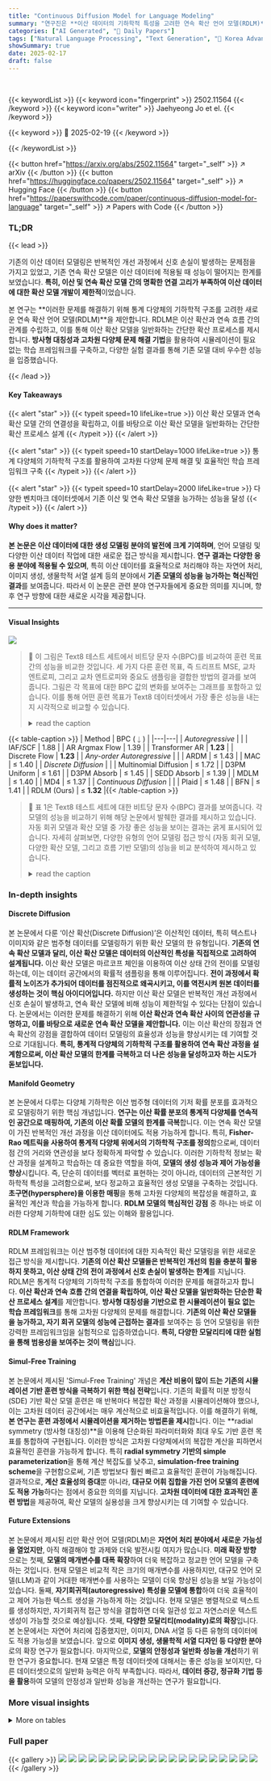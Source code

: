 ```yaml
---
title: "Continuous Diffusion Model for Language Modeling"
summary: "연구진은 **이산 데이터의 기하학적 특성을 고려한 연속 확산 언어 모델(RDLM)**을 제시하여 기존 이산 및 연속 확산 모델의 한계를 극복했습니다."
categories: ["AI Generated", "🤗 Daily Papers"]
tags: ["Natural Language Processing", "Text Generation", "🏢 Korea Advanced Institute of Science and Technology",]
showSummary: true
date: 2025-02-17
draft: false
---
```


<br>

{{< keywordList >}}
{{< keyword icon="fingerprint" >}} 2502.11564 {{< /keyword >}}
{{< keyword icon="writer" >}} Jaehyeong Jo et el. {{< /keyword >}}
 
{{< keyword >}} 🤗 2025-02-19 {{< /keyword >}}
 
{{< /keywordList >}}

{{< button href="https://arxiv.org/abs/2502.11564" target="_self" >}}
↗ arXiv
{{< /button >}}
{{< button href="https://huggingface.co/papers/2502.11564" target="_self" >}}
↗ Hugging Face
{{< /button >}}
{{< button href="https://paperswithcode.com/paper/continuous-diffusion-model-for-language" target="_self" >}}
↗ Papers with Code
{{< /button >}}




### TL;DR


{{< lead >}}

기존의 이산 데이터 모델링은 반복적인 개선 과정에서 신호 손실이 발생하는 문제점을 가지고 있었고, 기존 연속 확산 모델은 이산 데이터에 적용될 때 성능이 떨어지는 한계를 보였습니다.  **특히, 이산 및 연속 확산 모델 간의 명확한 연결 고리가 부족하여 이산 데이터에 대한 확산 모델 개발이 제한적**이었습니다.

본 연구는 **이러한 문제를 해결하기 위해 통계 다양체의 기하학적 구조를 고려한 새로운 연속 확산 언어 모델(RDLM)**을 제안합니다.  RDLM은 이산 확산과 연속 흐름 간의 관계를 수립하고, 이를 통해 이산 확산 모델을 일반화하는 간단한 확산 프로세스를 제시합니다.  **방사형 대칭성과 고차원 다양체 문제 해결 기법**을 활용하여 시뮬레이션이 필요 없는 학습 프레임워크를 구축하고, 다양한 실험 결과를 통해 기존 모델 대비 우수한 성능을 입증했습니다.

{{< /lead >}}


#### Key Takeaways

{{< alert "star" >}}
{{< typeit speed=10 lifeLike=true >}} 이산 확산 모델과 연속 확산 모델 간의 연결성을 확립하고, 이를 바탕으로 이산 확산 모델을 일반화하는 간단한 확산 프로세스 설계 {{< /typeit >}}
{{< /alert >}}

{{< alert "star" >}}
{{< typeit speed=10 startDelay=1000 lifeLike=true >}} 통계 다양체의 기하학적 구조를 활용하여 고차원 다양체 문제 해결 및 효율적인 학습 프레임워크 구축 {{< /typeit >}}
{{< /alert >}}

{{< alert "star" >}}
{{< typeit speed=10 startDelay=2000 lifeLike=true >}} 다양한 벤치마크 데이터셋에서 기존 이산 및 연속 확산 모델을 능가하는 성능을 달성 {{< /typeit >}}
{{< /alert >}}

#### Why does it matter?
**본 논문은 이산 데이터에 대한 생성 모델링 분야의 발전에 크게 기여하며**, 언어 모델링 및 다양한 이산 데이터 작업에 대한 새로운 접근 방식을 제시합니다. **연구 결과는 다양한 응용 분야에 적용될 수 있으며**, 특히 이산 데이터를 효율적으로 처리해야 하는 자연어 처리, 이미지 생성, 생물학적 서열 설계 등의 분야에서 **기존 모델의 성능을 능가하는 혁신적인 결과**를 보여줍니다. 따라서 이 논문은 관련 분야 연구자들에게 중요한 의미를 지니며, 향후 연구 방향에 대한 새로운 시각을 제공합니다.

------
#### Visual Insights



![](https://arxiv.org/html/2502.11564/x1.png)

> 🔼 이 그림은 Text8 테스트 세트에서 비트당 문자 수(BPC)를 비교하여 훈련 목표 간의 성능을 비교한 것입니다. 세 가지 다른 훈련 목표, 즉 드리프트 MSE, 교차 엔트로피, 그리고 교차 엔트로피와 중요도 샘플링을 결합한 방법의 결과를 보여줍니다.  그림은 각 목표에 대한 BPC 값의 변화를 보여주는 그래프를 포함하고 있습니다. 이를 통해 어떤 훈련 목표가 Text8 데이터셋에서 가장 좋은 성능을 내는지 시각적으로 비교할 수 있습니다.
> <details>
> <summary>read the caption</summary>
> Figure 1:  Comparison between the training objectives. We compare Bits Per Character (BPC) on the Text8 test set.
> </details>





{{< table-caption >}}
| Method | BPC (<math alttext="\downarrow" class="ltx_Math" display="inline" id="S6.T1.1.1.1.1.m1.1"><semantics id="S6.T1.1.1.1.1.m1.1a"><mo id="S6.T1.1.1.1.1.m1.1.1" stretchy="false" xref="S6.T1.1.1.1.1.m1.1.1.cmml">↓</mo><annotation-xml encoding="MathML-Content" id="S6.T1.1.1.1.1.m1.1b"><ci id="S6.T1.1.1.1.1.m1.1.1.cmml" xref="S6.T1.1.1.1.1.m1.1.1">↓</ci></annotation-xml><annotation encoding="application/x-tex" id="S6.T1.1.1.1.1.m1.1c">\downarrow</annotation><annotation encoding="application/x-llamapun" id="S6.T1.1.1.1.1.m1.1d">↓</annotation></semantics></math>) | 
|---|---| 
| *Autoregressive* |  | 
| IAF/SCF | 1.88 | 
| AR Argmax Flow | 1.39 | 
| Transformer AR | **1.23** | 
| Discrete Flow | **1.23** | 
| *Any-order Autoregressive* |  | 
| ARDM | ≤ 1.43 | 
| MAC | ≤ 1.40 | 
| *Discrete Diffusion* |  | 
| Multinomial Diffusion | ≤ 1.72 | 
| D3PM Uniform | ≤ 1.61 | 
| D3PM Absorb | ≤ 1.45 | 
| SEDD Absorb | ≤ 1.39 | 
| MDLM | ≤ 1.40 | 
| MD4 | ≤ 1.37 | 
| *Continuous Diffusion* |  | 
| Plaid | ≤ 1.48 | 
| BFN | ≤ 1.41 | 
| RDLM (Ours) | ≤ **1.32** |{{< /table-caption >}}

> 🔼 표 1은 Text8 테스트 세트에 대한 비트당 문자 수(BPC) 결과를 보여줍니다.  각 모델의 성능을 비교하기 위해 해당 논문에서 발췌한 결과를 제시하고 있습니다.  자동 회귀 모델과 확산 모델 중 가장 좋은 성능을 보이는 결과는 굵게 표시되어 있습니다.  자세히 살펴보면, 다양한 유형의 언어 모델링 접근 방식 (자동 회귀 모델, 다양한 확산 모델, 그리고 흐름 기반 모델)의 성능을 비교 분석하여 제시하고 있습니다.
> <details>
> <summary>read the caption</summary>
> Table 1:  Bits Per Character (BPC) results on Text8 test set. Results are taken from the corresponding papers. Bold denotes the best result in autoregressive or diffusion models.
> </details>





### In-depth insights


#### Discrete Diffusion
본 논문에서 다룬 ‘이산 확산(Discrete Diffusion)’은 이산적인 데이터, 특히 텍스트나 이미지와 같은 범주형 데이터를 모델링하기 위한 확산 모델의 한 유형입니다. **기존의 연속 확산 모델과 달리, 이산 확산 모델은 데이터의 이산적인 특성을 직접적으로 고려하여 설계됩니다.**  이산 확산 모델은 마르코프 체인을 이용하여 이산 상태 간의 전이를 모델링하는데, 이는 데이터 공간에서의 확률적 샘플링을 통해 이루어집니다.  **전이 과정에서 확률적 노이즈가 추가되어 데이터를 점진적으로 왜곡시키고, 이를 역전시켜 원본 데이터를 생성하는 것이 핵심 아이디어입니다.**  하지만 이산 확산 모델은 반복적인 개선 과정에서 신호 손실이 발생하고, 연속 확산 모델에 비해 성능이 제한적일 수 있다는 단점이 있습니다.  논문에서는 이러한 문제를 해결하기 위해 **이산 확산과 연속 확산 사이의 연관성을 규명하고, 이를 바탕으로 새로운 연속 확산 모델을 제안합니다.** 이는 이산 확산의 장점과 연속 확산의 강점을 결합하여 데이터 모델링의 효율성과 성능을 향상시키는 데 기여할 것으로 기대됩니다.  **특히, 통계적 다양체의 기하학적 구조를 활용하여 연속 확산 과정을 설계함으로써, 이산 확산 모델의 한계를 극복하고 더 나은 성능을 달성하고자 하는 시도가 돋보입니다.**

#### Manifold Geometry
본 논문에서 다루는 다양체 기하학은 이산 범주형 데이터의 기저 확률 분포를 효과적으로 모델링하기 위한 핵심 개념입니다. **연구는 이산 확률 분포의 통계적 다양체를 연속적인 공간으로 매핑하여, 기존의 이산 확률 모델의 한계를 극복**합니다. 이는 연속 확산 모델이 가진 반복적인 개선 과정을 이산 데이터에도 적용 가능하게 합니다. 특히, **Fisher-Rao 메트릭을 사용하여 통계적 다양체 위에서의 기하학적 구조를 정의**함으로써, 데이터 점 간의 거리와 연관성을 보다 정확하게 파악할 수 있습니다. 이러한 기하학적 정보는 확산 과정을 설계하고 학습하는 데 중요한 역할을 하여, **모델의 생성 성능과 제어 가능성을 향상**시킵니다. 즉, 단순히 데이터를 벡터로 표현하는 것이 아니라, 데이터의 근본적인 기하학적 특성을 고려함으로써, 보다 정교하고 효율적인 생성 모델을 구축하는 것입니다. **초구면(hypersphere)을 이용한 매핑**을 통해 고차원 다양체의 복잡성을 해결하고, 효율적인 계산과 학습을 가능하게 합니다.  **RDLM 모델의 핵심적인 강점** 중 하나는 바로 이러한 다양체 기하학에 대한 심도 있는 이해와 활용입니다. 

#### RDLM Framework
RDLM 프레임워크는 이산 범주형 데이터에 대한 지속적인 확산 모델링을 위한 새로운 접근 방식을 제시합니다. **기존의 이산 확산 모델들은 반복적인 개선의 힘을 충분히 활용하지 못하고, 이산 상태 간의 전이 과정에서 신호 손실이 발생하는 한계**를 지닙니다.  RDLM은 통계적 다양체의 기하학적 구조를 통합하여 이러한 문제를 해결하고자 합니다.  **이산 확산과 연속 흐름 간의 연결을 확립하여, 이산 확산 모델을 일반화하는 단순한 확산 프로세스 설계**를 제안합니다.  **방사형 대칭성을 기반으로 한 시뮬레이션이 필요 없는 학습 프레임워크**를 통해 고차원 다양체의 문제를 해결합니다.  **기존의 이산 확산 모델들을 능가하고, 자기 회귀 모델의 성능에 근접하는 결과**를 보여주는 등 언어 모델링을 위한 강력한 프레임워크임을 실험적으로 입증하였습니다.  **특히, 다양한 모달리티에 대한 실험을 통해 범용성을 보여주는 것이 핵심**입니다.

#### Simul-Free Training
본 논문에서 제시된 'Simul-Free Training' 개념은 **계산 비용이 많이 드는 기존의 시뮬레이션 기반 훈련 방식을 극복하기 위한 핵심 전략**입니다.  기존의 확률적 미분 방정식(SDE) 기반 확산 모델 훈련은 매 반복마다 복잡한 확산 과정을 시뮬레이션해야 했으나, 이는 고차원 데이터 공간에서는 매우 계산적으로 비효율적입니다. 이를 해결하기 위해, **본 연구는 훈련 과정에서 시뮬레이션을 제거하는 방법론을 제시**합니다. 이는 **radial symmetry (방사형 대칭성)**을 이용해 단순화된 파라미터화와 최대 우도 기반 훈련 목표를 통합하여 구현됩니다. 이러한 방식은 고차원 다양체에서의 복잡한 계산을 피하면서 효율적인 훈련을 가능하게 합니다. 특히 **radial symmetry 기반의 simple parameterization**을 통해 계산 복잡도를 낮추고, **simulation-free training scheme**을 구현함으로써, 기존 방법보다 훨씬 빠르고 효율적인 훈련이 가능해집니다.  결과적으로,  **계산 효율성의 증대**뿐 아니라,  **대규모 어휘 집합을 가진 언어 모델의 훈련에도 적용 가능**하다는 점에서 중요한 의의를 지닙니다.  **고차원 데이터에 대한 효과적인 훈련 방법**을 제공하여, 확산 모델의 실용성을 크게 향상시키는 데 기여할 수 있습니다. 

#### Future Extensions
본 논문에서 제시된 리만 확산 언어 모델(RDLM)은 **자연어 처리 분야에서 새로운 가능성을 열었지만**, 아직 해결해야 할 과제와 더욱 발전시킬 여지가 많습니다. **미래 확장 방향**으로는 첫째, **모델의 매개변수를 대폭 확장**하여 더욱 복잡하고 정교한 언어 모델을 구축하는 것입니다. 현재 모델은 비교적 작은 크기의 매개변수를 사용하지만, 대규모 언어 모델(LLM)과 같이 거대한 매개변수를 사용하는 모델이 더욱 향상된 성능을 보일 가능성이 있습니다. 둘째, **자기회귀적(autoregressive) 특성을 모델에 통합**하여 더욱 효율적이고 제어 가능한 텍스트 생성을 가능하게 하는 것입니다. 현재 모델은 병렬적으로 텍스트를 생성하지만, 자기회귀적 접근 방식을 결합하면 더욱 일관성 있고 자연스러운 텍스트 생성이 가능할 것으로 예상됩니다. 셋째, **다양한 모달리티(modality)로의 확장**입니다. 본 논문에서는 자연어 처리에 집중했지만, 이미지, DNA 서열 등 다른 유형의 데이터에도 적용 가능성을 보였습니다. 앞으로 **이미지 생성, 생물학적 서열 디자인 등 다양한 분야**로의 확장 연구가 필요합니다. 마지막으로, **모델의 안정성과 일반화 성능을 개선**하기 위한 연구가 중요합니다. 현재 모델은 특정 데이터셋에 대해서는 좋은 성능을 보이지만, 다른 데이터셋으로의 일반화 능력은 아직 부족합니다. 따라서, **데이터 증강, 정규화 기법 등을 활용**하여 모델의 안정성과 일반화 성능을 개선하는 연구가 필요합니다.


### More visual insights




<details>
<summary>More on tables
</summary>


{{< table-caption >}}
| Method | # Param. | PPL (<img src="https://arxiv.org/html/2502.11564/downarrow.png" alt="↓" />) |
|---|---|---:|
| *Autoregressive* |  |  |
| Transformer-X Base | 0.46B | 23.5 |
| <math>\text{OmniNet}_{T}</math> | 100M | 21.5 |
| Transformer | 110M | 22.32 |
| *Discrete Diffusion* |  |  |
| BERT-Mouth | 110M | ≤ 142.89 |
| D3PM Absorb | 70M | ≤ 76.90 |
| DiffusionBert | 110M | ≤ 63.78 |
| SEDD | 110M | ≤ 32.79 |
| MDLM | 110M | ≤ 27.04 |
| *Continuous Diffusion* |  |  |
| Diffusion-LM | 80M | ≤ 118.62 |
| RDLM (Ours) | 110M | ≤ 29.72 |{{< /table-caption >}}
> 🔼 표 2는 LM1B 데이터셋을 사용한 언어 모델링 작업에서 테스트 당황도(PPL) 결과를 보여줍니다.  Sahoo 외 (2024)의 연구 결과를 기준선으로 사용하여 여러 가지 자기회귀 및 확산 모델의 성능을 비교합니다. 표에는 각 모델의 이름, 매개변수 수, 그리고 PPL 점수가 포함되어 있습니다. PPL 점수가 낮을수록 모델의 성능이 좋음을 나타냅니다.
> <details>
> <summary>read the caption</summary>
> Table 2:  Test perplexity (PPL) results on LM1B dataset. Baseline results are taken from Sahoo et al. (2024).
> </details>

{{< table-caption >}}
| Method | # Param. | BPD (<span>↓</span>) |
|---|---|---:|
| *Autoregressive* |  |  |
| PixelRNN |  | 3.00 |
| Gated PixelCNN |  | 3.03 |
| PixelCNN++ | 53M | 2.92 |
| PixelSNAIL | 46M | 2.85 |
| Image Transformer |  | 2.90 |
| Sparse Transformer | 59M | 2.80 |
| *Discrete Diffusion* |  |  |
| D3PM Absorb | 37M | ≤ 4.40 |
| D3PM Gauss | 36M | ≤ 3.44 |
| <span>τ</span>LDR | 36M | ≤ 3.59 |
| MD4 | 28M | ≤ 2.78 |
| *Continuous Diffusion* |  |  |
| RDLM (Ours) | 35M | ≤ **2.74** |{{< /table-caption >}}
> 🔼 표 3은 CIFAR-10 데이터셋에서의 비트당 차원(BPD) 결과를 보여줍니다.  이 표는 다양한 오토인코더 모델들의 성능을 비교하여 제시합니다.  특히, 본 논문에서 제안하는 RDLM 모델의 성능을 기준으로, 기존의 다양한 오토인코더 모델(자동 회귀 모델, 이산 확산 모델, 연속 확산 모델 등)들과의 성능 비교를 통해 RDLM의 우수성을 보여주는 데 초점을 맞추고 있습니다.  기준 성능(Baseline)은 Shi et al.(2024) 논문의 결과를 사용했습니다.
> <details>
> <summary>read the caption</summary>
> Table 3:  Bits Per Dimension (BPD) results on CIFAR-10 dataset. Baseline results are taken from Shi et al. (2024).
> </details>

{{< table-caption >}}
| Method | MSE (<img src="https://arxiv.org/html/2502.11564/downarrow.png" alt="↓"/>) |
|---|---| 
| Bit-Diffusion (bit) | 0.041 |
| Bit-Diffusion (one-hot) | 0.040 |
| D3PM Uniform | 0.038 |
| DDSM | 0.033 |
| DirichletFM | 0.034 |
| Language Model | 0.034 |
| Fisher-Flow | 0.029 |
| RDLM (Ours) | **0.027** |{{< /table-caption >}}
> 🔼 표 4는 생성된 프로모터 DNA 서열에 대한 평균 제곱 오차(MSE) 결과를 보여줍니다.  Davis et al.(2024)의 기준 결과와 비교하여 RDLM 모델의 성능을 평가합니다.  MSE는 생성된 DNA 서열의 규제 활성과 실제 규제 활성 간의 차이를 측정한 지표입니다.  낮은 MSE 값은 생성된 서열이 실제 서열과 유사하고, 따라서 모델의 성능이 우수함을 의미합니다.
> <details>
> <summary>read the caption</summary>
> Table 4:  MSE results on the generated promoter DNA sequences. Baseline results are taken from Davis et al. (2024).
> </details>

</details>




### Full paper

{{< gallery >}}
<img src="paper_images/1.png" class="grid-w50 md:grid-w33 xl:grid-w25" />
<img src="paper_images/2.png" class="grid-w50 md:grid-w33 xl:grid-w25" />
<img src="paper_images/3.png" class="grid-w50 md:grid-w33 xl:grid-w25" />
<img src="paper_images/4.png" class="grid-w50 md:grid-w33 xl:grid-w25" />
<img src="paper_images/5.png" class="grid-w50 md:grid-w33 xl:grid-w25" />
<img src="paper_images/6.png" class="grid-w50 md:grid-w33 xl:grid-w25" />
<img src="paper_images/7.png" class="grid-w50 md:grid-w33 xl:grid-w25" />
<img src="paper_images/8.png" class="grid-w50 md:grid-w33 xl:grid-w25" />
<img src="paper_images/9.png" class="grid-w50 md:grid-w33 xl:grid-w25" />
<img src="paper_images/10.png" class="grid-w50 md:grid-w33 xl:grid-w25" />
<img src="paper_images/11.png" class="grid-w50 md:grid-w33 xl:grid-w25" />
<img src="paper_images/12.png" class="grid-w50 md:grid-w33 xl:grid-w25" />
<img src="paper_images/13.png" class="grid-w50 md:grid-w33 xl:grid-w25" />
<img src="paper_images/14.png" class="grid-w50 md:grid-w33 xl:grid-w25" />
<img src="paper_images/15.png" class="grid-w50 md:grid-w33 xl:grid-w25" />
<img src="paper_images/16.png" class="grid-w50 md:grid-w33 xl:grid-w25" />
<img src="paper_images/17.png" class="grid-w50 md:grid-w33 xl:grid-w25" />
<img src="paper_images/18.png" class="grid-w50 md:grid-w33 xl:grid-w25" />
<img src="paper_images/19.png" class="grid-w50 md:grid-w33 xl:grid-w25" />
<img src="paper_images/20.png" class="grid-w50 md:grid-w33 xl:grid-w25" />
{{< /gallery >}}